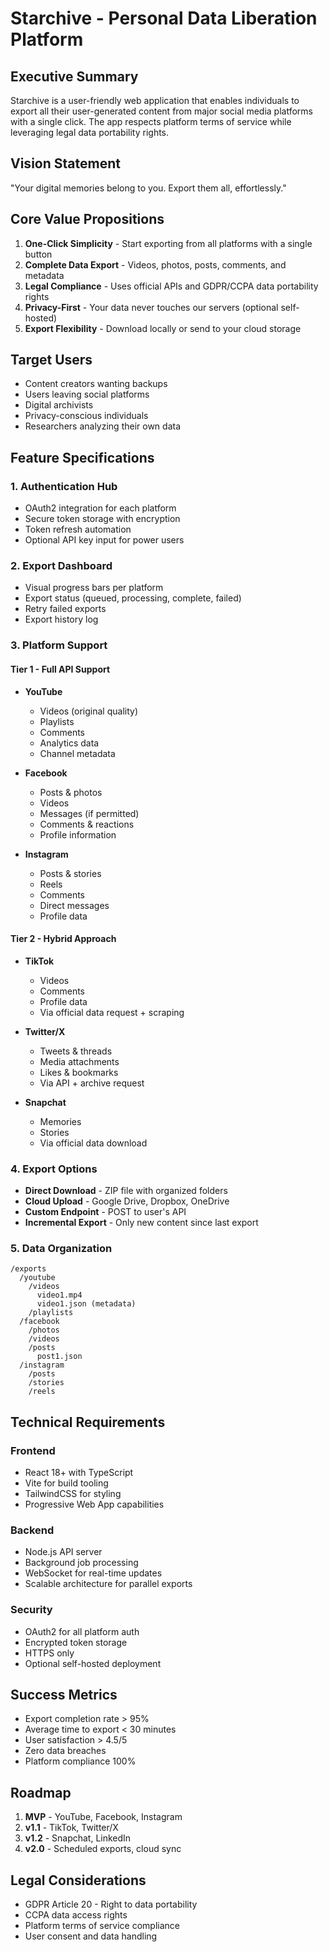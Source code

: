 # Starchive - Personal Data Liberation Platform

## Executive Summary
Starchive is a user-friendly web application that enables individuals to export all their user-generated content from major social media platforms with a single click. The app respects platform terms of service while leveraging legal data portability rights.

## Vision Statement
"Your digital memories belong to you. Export them all, effortlessly."

## Core Value Propositions
1. **One-Click Simplicity** - Start exporting from all platforms with a single button
2. **Complete Data Export** - Videos, photos, posts, comments, and metadata
3. **Legal Compliance** - Uses official APIs and GDPR/CCPA data portability rights
4. **Privacy-First** - Your data never touches our servers (optional self-hosted)
5. **Export Flexibility** - Download locally or send to your cloud storage

## Target Users
- Content creators wanting backups
- Users leaving social platforms
- Digital archivists
- Privacy-conscious individuals
- Researchers analyzing their own data

## Feature Specifications

### 1. Authentication Hub
- OAuth2 integration for each platform
- Secure token storage with encryption
- Token refresh automation
- Optional API key input for power users

### 2. Export Dashboard
- Visual progress bars per platform
- Export status (queued, processing, complete, failed)
- Retry failed exports
- Export history log

### 3. Platform Support

#### Tier 1 - Full API Support
- **YouTube**
  - Videos (original quality)
  - Playlists
  - Comments
  - Analytics data
  - Channel metadata
  
- **Facebook**
  - Posts & photos
  - Videos
  - Messages (if permitted)
  - Comments & reactions
  - Profile information
  
- **Instagram**
  - Posts & stories
  - Reels
  - Comments
  - Direct messages
  - Profile data

#### Tier 2 - Hybrid Approach
- **TikTok**
  - Videos
  - Comments
  - Profile data
  - Via official data request + scraping
  
- **Twitter/X**
  - Tweets & threads
  - Media attachments
  - Likes & bookmarks
  - Via API + archive request
  
- **Snapchat**
  - Memories
  - Stories
  - Via official data download

### 4. Export Options
- **Direct Download** - ZIP file with organized folders
- **Cloud Upload** - Google Drive, Dropbox, OneDrive
- **Custom Endpoint** - POST to user's API
- **Incremental Export** - Only new content since last export

### 5. Data Organization
```
/exports
  /youtube
    /videos
      video1.mp4
      video1.json (metadata)
    /playlists
  /facebook
    /photos
    /videos
    /posts
      post1.json
  /instagram
    /posts
    /stories
    /reels
```

## Technical Requirements

### Frontend
- React 18+ with TypeScript
- Vite for build tooling
- TailwindCSS for styling
- Progressive Web App capabilities

### Backend
- Node.js API server
- Background job processing
- WebSocket for real-time updates
- Scalable architecture for parallel exports

### Security
- OAuth2 for all platform auth
- Encrypted token storage
- HTTPS only
- Optional self-hosted deployment

## Success Metrics
- Export completion rate > 95%
- Average time to export < 30 minutes
- User satisfaction > 4.5/5
- Zero data breaches
- Platform compliance 100%

## Roadmap
1. **MVP** - YouTube, Facebook, Instagram
2. **v1.1** - TikTok, Twitter/X
3. **v1.2** - Snapchat, LinkedIn
4. **v2.0** - Scheduled exports, cloud sync

## Legal Considerations
- GDPR Article 20 - Right to data portability
- CCPA data access rights
- Platform terms of service compliance
- User consent and data handling